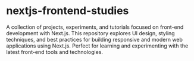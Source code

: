 # nextjs-frontend-studies
A collection of projects, experiments, and tutorials focused on front-end development with Next.js. This repository explores UI design, styling techniques, and best practices for building responsive and modern web applications using Next.js. Perfect for learning and experimenting with the latest front-end tools and technologies.
